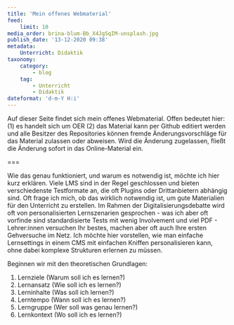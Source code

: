 ```yaml
---
title: 'Mein offenes Webmaterial'
feed:
    limit: 10
media_order: brina-blum-Bb_X4JgSqIM-unsplash.jpg
publish_date: '13-12-2020 09:38'
metadata:
    Unterricht: Didaktik
taxonomy:
    category:
        - blog
    tag:
        - Unterricht
        - Didaktik
dateformat: 'd-m-Y H:i'
---
```


Auf dieser Seite findet sich mein offenes Webmaterial. Offen bedeutet hier: (1) es handelt sich um OER (2) das Material kann per Github editiert werden und alle Besitzer des Repositories können fremde Änderungsvorschläge für das Material zulassen oder abweisen. Wird die Änderung zugelassen, fließt die Änderung sofort in das Online-Material ein. 

===

Wie das genau funktioniert, und warum es notwendig ist, möchte ich hier kurz erklären. Viele LMS sind in der Regel geschlossen und bieten verschiedenste Testformate an, die oft Plugins oder Drittanbietern abhängig sind. Oft frage ich mich, ob das wirklich notwendig ist, um gute Materialien für den Unterricht zu erstellen. Im Rahmen der Digitalisierungsdebatte wird oft von personalisierten Lernszenarien gesprochen - was ich aber oft vorfinde sind standardisierte Tests mit wenig Involvement und viel PDF - Lehrer:innen versuchen Ihr bestes, machen aber oft auch Ihre ersten Gehversuche im Netz. Ich möchte hier vorstellen, wie man einfache Lernsettings in einem CMS mit einfachen Kniffen personalisieren kann, ohne dabei komplexe Strukturen erlernen zu müssen.

Beginnen wir mit den theoretischen Grundlagen:

1. Lernziele (Warum soll ich es lernen?)
2. Lernansatz (Wie soll ich es lernen?)
3. Lerninhalte (Was soll ich lernen?)
4. Lerntempo (Wann soll ich es lernen?)
5. Lerngruppe (Wer soll was genau lernen?)
6. Lernkontext (Wo soll ich es lernen?)





